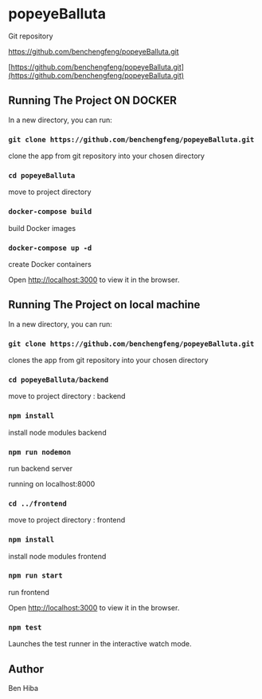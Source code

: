 # popeyeBalluta

Git repository 

https://github.com/benchengfeng/popeyeBalluta.git

[https://github.com/benchengfeng/popeyeBalluta.git](https://github.com/benchengfeng/popeyeBalluta.git)

## Running The Project ON DOCKER  

In a new directory, you can run:

### `git clone https://github.com/benchengfeng/popeyeBalluta.git`

clone the app from git repository into your chosen directory

### `cd popeyeBalluta`

move to project directory

### `docker-compose build`

build Docker images

### `docker-compose up -d`

create Docker containers <br />


Open [http://localhost:3000](http://localhost:3000) to view it in the browser.


## Running The Project on local machine  

In a new directory, you can run:

### `git clone https://github.com/benchengfeng/popeyeBalluta.git`

clones the app from git repository into your chosen directory

### `cd popeyeBalluta/backend`

move to project directory : backend

### `npm install`

install node modules backend

### `npm run nodemon`

run backend server <br/>

running on localhost:8000

### `cd ../frontend`

move to project directory : frontend

### `npm install`

install node modules frontend

### `npm run start`

run frontend <br/>

Open [http://localhost:3000](http://localhost:3000) to view it in the browser.


### `npm test`

Launches the test runner in the interactive watch mode.<br />



## Author

Ben Hiba
